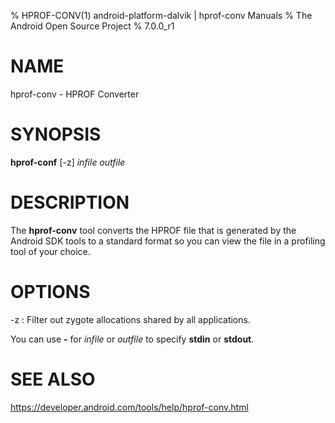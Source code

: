 % HPROF-CONV(1) android-platform-dalvik | hprof-conv Manuals
% The Android Open Source Project
% 7.0.0_r1

# NAME

hprof-conv - HPROF Converter

# SYNOPSIS

**hprof-conf** [-z] _infile_ _outfile_

# DESCRIPTION

The **hprof-conv** tool converts the HPROF file that is generated by the Android
SDK tools to a standard format so you can view the file in a profiling tool of
your choice.

# OPTIONS

-z
: Filter out zygote allocations shared by all applications.

You can use **-** for _infile_ or _outfile_ to specify **stdin** or **stdout**.

# SEE ALSO

https://developer.android.com/tools/help/hprof-conv.html